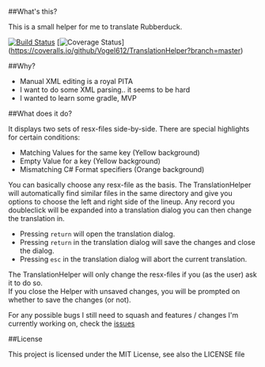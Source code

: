 ##What's this?

This is a small helper for me to translate Rubberduck. 

 [![Build Status](https://travis-ci.org/Vogel612/TranslationHelper.svg?branch=master)](https://travis-ci.org/Vogel612/TranslationHelper?branch=master) [![Coverage Status](https://coveralls.io/repos/Vogel612/TranslationHelper/badge.svg?branch=master&service=github)]
(https://coveralls.io/github/Vogel612/TranslationHelper?branch=master)

##Why?

- Manual XML editing is a royal PITA
- I want to do some XML parsing.. it seems to be hard
- I wanted to learn some gradle, MVP

##What does it do?

It displays two sets of resx-files side-by-side. There are special highlights for certain conditions:

- Matching Values for the same key (Yellow background)
- Empty Value for a key (Yellow background)
- Mismatching C# Format specifiers (Orange background)

You can basically choose any resx-file as the basis. The TranslationHelper will automatically find similar files in the same directory and give you options to choose the left and right side of the lineup. 
Any record you doubleclick will be expanded into a translation dialog you can then change the translation in.

- Pressing `return` will open the translation dialog.
- Pressing `return` in the translation dialog will save the changes and close the dialog.
- Pressing `esc` in the translation dialog will abort the current translation.

The TranslationHelper will only change the resx-files if you (as the user) ask it to do so.  
If you close the Helper with unsaved changes, you will be prompted on whether to save the changes (or not).

For any possible bugs I still need to squash and features / changes I'm currently working on,
check the [issues](https://github.com/Vogel612/TranslationHelper/issues)

##License

This project is licensed under the MIT License, see also the LICENSE file
